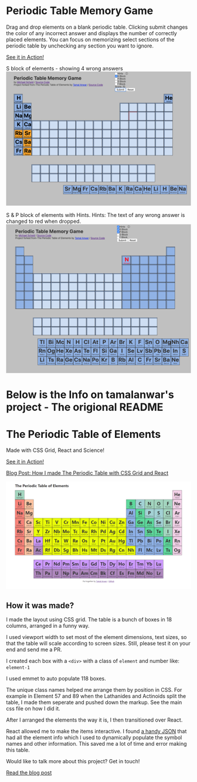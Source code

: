 # Periodic Table Memory Game

Drag and drop elements on a blank periodic table. Clicking submit changes the color of any incorrect answer and displays the number of correctly placed elements. You can focus on memorizing select sections of the periodic table by unchecking any section you want to ignore.

[See it in Action!](http://3.101.47.167/)

S block of elements - showing 4 wrong answers
![Periodic Table Game](/images/game_1.png)

S & P block of elements with Hints.
Hints: The text of any wrong answer is changed to red when dropped.
![Periodic Table Game](/images/game_2.png)

# Below is the Info on tamalanwar's project - The origional README

# The Periodic Table of Elements

Made with CSS Grid, React and Science!

[See it in Action!](https://tamalanwar.github.io/periodic-table/)

[Blog Post: How I made The Periodic Table with CSS Grid and React](https://tamalweb.com/periodic-table-reactjs)

![Periodic Table](/images/periodic_table_react1.png)

## How it was made?

I made the layout using CSS grid. The table is a bunch of boxes in 18 columns, arranged in a funny way.

I used viewport width to set most of the element dimensions, text sizes, so that the table will scale according to screen sizes. Still, please test it on your end and send me a PR.

I created each box with a `<div>` with a class of `element` and number like: `element-1`

I used emmet to auto populate 118 boxes.

The unique class names helped me arrange them by position in CSS. For example in Element 57 and 89 when the Lathanides and Actinoids split the table, I made them seperate and pushed down the markup. See the main css file on how I did it.

After I arranged the elements the way it is, I then transitioned over React.

React allowed me to make the items interactive. I found [a handy JSON](https://github.com/Bowserinator/Periodic-Table-JSON) that had all the element info which I used to dynamically populate the symbol names and other information. This saved me a lot of time and error making this table.

Would like to talk more about this project? Get in touch!

[Read the blog post](https://tamalweb.com/periodic-table-reactjs)
